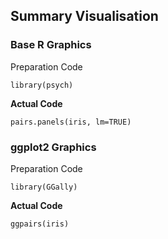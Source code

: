 ## Summary Visualisation
### Base R Graphics
Preparation Code
```
library(psych)
```
**Actual Code**
```
pairs.panels(iris, lm=TRUE)
```
### ggplot2 Graphics
Preparation Code
```
library(GGally)
```
**Actual Code**
```
ggpairs(iris)
```

